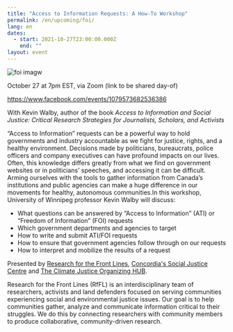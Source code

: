 ```yaml
---
title: "Access to Information Requests: A How-To Workshop"
permalink: /en/upcoming/foi/
lang: en
dates:
  - start: 2021-10-27T23:00:00.000Z
    end: ""
layout: event
---
```

![](/media/foi-oct.jpeg "foi imagw")

October 27 at 7pm EST, via Zoom (link to be shared day-of)

<https://www.facebook.com/events/1079573682536386>

With Kevin Walby, author of the book *Access to Information and Social Justice: Critical Research Strategies for Journalists, Scholars, and Activists*

“Access to Information” requests can be a powerful way to hold governments and industry accountable as we fight for justice, rights, and a healthy environment. Decisions made by politicians, bureaucrats, police officers and company executives can have profound impacts on our lives. Often, this knowledge differs greatly from what we find on government websites or in politicians’ speeches, and accessing it can be difficult. Arming ourselves with the tools to gather information from Canada’s institutions and public agencies can make a huge difference in our movements for healthy, autonomous communities.In this workshop, University of Winnipeg professor Kevin Walby will discuss:

* What questions can be answered by “Access to Information” (ATI) or “Freedom of Information” (FOI) requests
* Which government departments and agencies to target
* How to write and submit ATI/FOI requests
* How to ensure that government agencies follow through on our requests
* How to interpret and mobilize the results of a request

Presented by [Research for the Front Lines](https://jengobby.wordpress.com/current-projects/), [Concordia's Social Justice Centre](https://www.concordia.ca/artsci/research/social-justice-centre.html) and [The Climate Justice Organizing HUB](https://www.lehub.ca/en/).

Research for the Front Lines (RfFL) is an interdisciplinary team of researchers, activists and land defenders focused on serving communities experiencing social and environmental justice issues. Our goal is to help communities gather, analyze and communicate information critical to their struggles. We do this by connecting researchers with community members to produce collaborative, community-driven research.